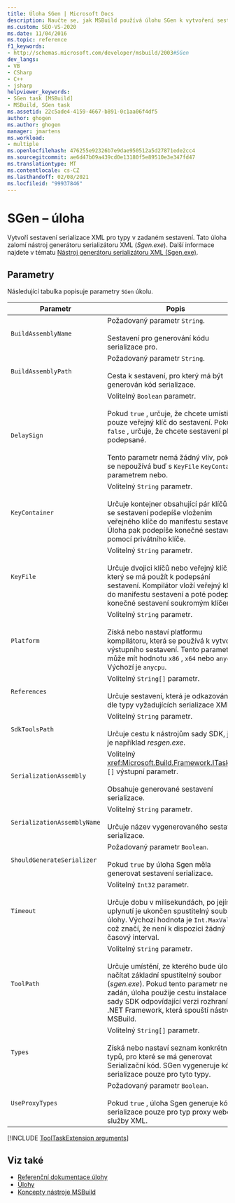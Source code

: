 ```yaml
---
title: Úloha SGen | Microsoft Docs
description: Naučte se, jak MSBuild používá úlohu SGen k vytvoření sestavení serializace XML pro typy, zabalením nástroje generátoru serializátoru XML Sgen.exe.
ms.custom: SEO-VS-2020
ms.date: 11/04/2016
ms.topic: reference
f1_keywords:
- http://schemas.microsoft.com/developer/msbuild/2003#SGen
dev_langs:
- VB
- CSharp
- C++
- jsharp
helpviewer_keywords:
- SGen task [MSBuild]
- MSBuild, SGen task
ms.assetid: 22c5ade4-4159-4667-b891-0c1aa06f4df5
author: ghogen
ms.author: ghogen
manager: jmartens
ms.workload:
- multiple
ms.openlocfilehash: 476255e92326b7e9dae950512a5d27871ede2cc4
ms.sourcegitcommit: ae6d47b09a439cd0e13180f5e89510e3e347fd47
ms.translationtype: MT
ms.contentlocale: cs-CZ
ms.lasthandoff: 02/08/2021
ms.locfileid: "99937846"
---
```

# <a name="sgen-task"></a>SGen – úloha

Vytvoří sestavení serializace XML pro typy v zadaném sestavení. Tato úloha zalomí nástroj generátoru serializátoru XML (*Sgen.exe*). Další informace najdete v tématu [Nástroj generátoru serializátoru XML (Sgen.exe)](/dotnet/framework/serialization/xml-serializer-generator-tool-sgen-exe).

## <a name="parameters"></a>Parametry

 Následující tabulka popisuje parametry `SGen` úkolu.

| Parametr | Popis |
|-----------------------------| - |
| `BuildAssemblyName` | Požadovaný parametr `String`.<br /><br /> Sestavení pro generování kódu serializace pro. |
| `BuildAssemblyPath` | Požadovaný parametr `String`.<br /><br /> Cesta k sestavení, pro který má být generován kód serializace. |
| `DelaySign` | Volitelný `Boolean` parametr.<br /><br /> Pokud `true` , určuje, že chcete umístit pouze veřejný klíč do sestavení. Pokud `false` , určuje, že chcete sestavení plně podepsané.<br /><br /> Tento parametr nemá žádný vliv, pokud se nepoužívá buď s `KeyFile` `KeyContainer` parametrem nebo. |
| `KeyContainer` | Volitelný `String` parametr.<br /><br /> Určuje kontejner obsahující pár klíčů. Tím se sestavení podepíše vložením veřejného klíče do manifestu sestavení. Úloha pak podepíše konečné sestavení pomocí privátního klíče. |
| `KeyFile` | Volitelný `String` parametr.<br /><br /> Určuje dvojici klíčů nebo veřejný klíč, který se má použít k podepsání sestavení. Kompilátor vloží veřejný klíč do manifestu sestavení a poté podepíše konečné sestavení soukromým klíčem. |
| `Platform` | Volitelný `String` parametr.<br /><br /> Získá nebo nastaví platformu kompilátoru, která se používá k vytvoření výstupního sestavení. Tento parametr může mít hodnotu `x86` , `x64` nebo `anycpu` . Výchozí je `anycpu`. |
| `References` | Volitelný `String[]` parametr.<br /><br /> Určuje sestavení, která je odkazováno dle typy vyžadujících serializace XML. |
| `SdkToolsPath` | Volitelný `String` parametr.<br /><br /> Určuje cestu k nástrojům sady SDK, jako je například *resgen.exe*. |
| `SerializationAssembly` | Volitelný <xref:Microsoft.Build.Framework.ITaskItem> `[]` výstupní parametr.<br /><br /> Obsahuje generované sestavení serializace. |
| `SerializationAssemblyName` | Volitelný `String` parametr.<br /><br /> Určuje název vygenerovaného sestavení serializace. |
| `ShouldGenerateSerializer` | Požadovaný parametr `Boolean`.<br /><br /> Pokud `true` by úloha Sgen měla generovat sestavení serializace. |
| `Timeout` | Volitelný `Int32` parametr.<br /><br /> Určuje dobu v milisekundách, po jejímž uplynutí je ukončen spustitelný soubor úlohy. Výchozí hodnota je `Int.MaxValue` , což značí, že není k dispozici žádný časový interval. |
| `ToolPath` | Volitelný `String` parametr.<br /><br /> Určuje umístění, ze kterého bude úloha načítat základní spustitelný soubor (*sgen.exe*). Pokud tento parametr není zadán, úloha použije cestu instalace sady SDK odpovídající verzi rozhraní .NET Framework, která spouští nástroj MSBuild. |
| `Types` | Volitelný `String[]` parametr.<br /><br /> Získá nebo nastaví seznam konkrétních typů, pro které se má generovat Serializační kód. SGen vygeneruje kód serializace pouze pro tyto typy. |
| `UseProxyTypes` | Požadovaný parametr `Boolean`.<br /><br /> Pokud `true` , úloha Sgen generuje kód serializace pouze pro typ proxy webové služby XML. |

[!INCLUDE [ToolTaskExtension arguments](includes/tooltaskextension-base-params.md)]

## <a name="see-also"></a>Viz také

- [Referenční dokumentace úlohy](../msbuild/msbuild-task-reference.md)
- [Úlohy](../msbuild/msbuild-tasks.md)
- [Koncepty nástroje MSBuild](../msbuild/msbuild-concepts.md)
